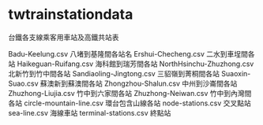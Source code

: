 # twtrainstationdata
台鐵各支線乘客用車站及高鐵共站表

Badu-Keelung.csv 八堵到基隆間各站名
Ershui-Checheng.csv	 二水到車埕間各站
Haikeguan-Ruifang.csv	 海科館到瑞芳間各站
NorthHsinchu-Zhuzhong.csv	 北新竹到竹中間各站
Sandiaoling-Jingtong.csv	三貂嶺到菁桐間各站
Suaoxin-Suao.csv	蘇澳新到蘇澳間各站
Zhongzhou-Shalun.csv	中州到沙崙間各站
Zhuzhong-Liujia.csv	竹中到六家間各站
Zhuzhong-Neiwan.csv	竹中到內灣間各站
circle-mountain-line.csv 環台包含山線各站
node-stations.csv 交叉點站
sea-line.csv 海線車站
terminal-stations.csv 終點站
